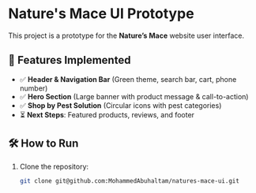 # Nature's Mace UI Prototype

This project is a prototype for the **Nature’s Mace** website user interface.

## 🌿 Features Implemented

- ✅ **Header & Navigation Bar** (Green theme, search bar, cart, phone number)
- ✅ **Hero Section** (Large banner with product message & call-to-action)
- ✅ **Shop by Pest Solution** (Circular icons with pest categories)
- ⏳ **Next Steps**: Featured products, reviews, and footer

## 🛠 How to Run

1. Clone the repository:
   ```bash
   git clone git@github.com:MohammedAbuhaltam/natures-mace-ui.git
   ```
